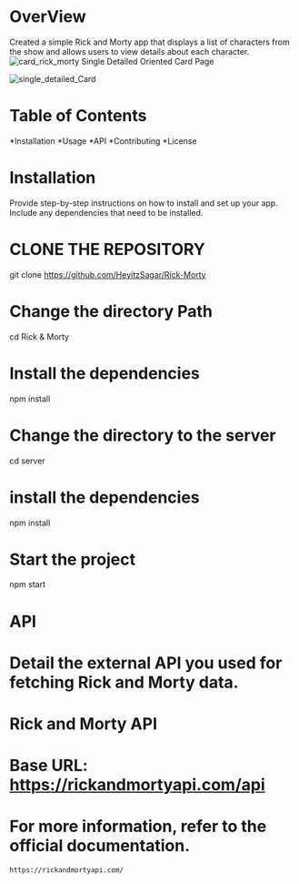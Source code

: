 # OverView
Created a simple Rick and Morty app that displays a list of characters from the show and allows users to view details about each character.
![card_rick_morty](https://github.com/HeyitzSagar/Rick-Morty/assets/137028088/37f52d33-07eb-4f7e-abfd-fa4cfed68af3)
Single Detailed Oriented Card Page

![single_detailed_Card](https://github.com/HeyitzSagar/Rick-Morty/assets/137028088/998b270a-2896-4bf9-8c90-889e6d84815f)

# Table of Contents
  *Installation
  *Usage
  *API
  *Contributing
  *License
# Installation
  Provide step-by-step instructions on how to install and set up your app. Include any dependencies that need to be installed.

  # CLONE THE REPOSITORY
  git clone https://github.com/HeyitzSagar/Rick-Morty
  # Change the directory Path
  cd Rick & Morty
  # Install the dependencies
  npm install
  # Change the directory to the server
  cd server
  # install the dependencies
  npm install 
  # Start the project 
  npm start
  # API
  # Detail the external API you used for fetching Rick and Morty data.
  # Rick and Morty API
  # Base URL: https://rickandmortyapi.com/api 
  # For more information, refer to the official documentation.
    https://rickandmortyapi.com/
    
  
